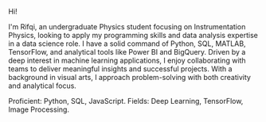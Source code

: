 Hi! 

I'm Rifqi, an undergraduate Physics student focusing on Instrumentation Physics, looking to apply my programming skills and data analysis expertise in a data science role. I have a solid command of Python, SQL, MATLAB, TensorFlow, and analytical tools like Power BI and BigQuery. Driven by a deep interest in machine learning applications, I enjoy collaborating with teams to deliver meaningful insights and successful projects. With a background in visual arts, I approach problem-solving with both creativity and analytical focus.

Proficient: Python, SQL, JavaScript.
Fields: Deep Learning, TensorFlow, Image Processing.


<!---
Rifqidits/Rifqidits is a ✨ special ✨ repository because its `README.md` (this file) appears on your GitHub profile.
You can click the Preview link to take a look at your changes.
--->

